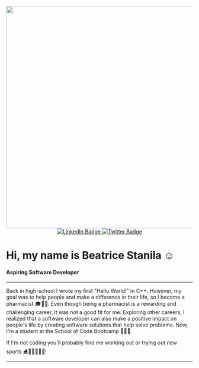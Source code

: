 <div id="header" align="center">
  <img src="https://media.giphy.com/media/wwg1suUiTbCY8H8vIA/giphy-downsized-large.gif" 
  width="600" hight="300"/>
</div>

<div id="badges" align="center">
  <a href="https://www.linkedin.com/in/beatrice-oana-stanila-82219b144/">
    <img src="https://img.shields.io/badge/LinkedIn-blue?style=for-the-badge&logo=linkedin&logoColor=white" alt="LinkedIn Badge"/>
  </a>
   <a href="https://twitter.com/BeatriceStanila">
    <img src="https://img.shields.io/badge/Twitter-blue?style=for-the-badge&logo=twitter&logoColor=white" alt="Twitter Badge"/>
  </a>
</div>

<h1>Hi, my name is Beatrice Stanila ☺️</h1>

<h4>Aspiring Software Developer</h4>

<hr>

Back in high-school I wrote my first "Hello World!" in C++. However, my goal was to help people and make a difference in their life, so I become a pharmacist 🎓🥼🧪. Even though being a pharmacist is a rewarding and challenging career, it was not a good fit for me. Exploring other careers, I realized that a software developer can also make a positive impact on people's life by creating software solutions that help solve problems. Now, I'm a student at the School of Code Bootcamp 👩🏻‍💻.

If I'm not coding you'll probably find me working out or trying out new sports ⛸️💃🏻🧗🏻‍♀️! 

<hr>


<!---
btxoana/btxoana is a ✨ special ✨ repository because its `README.md` (this file) appears on your GitHub profile.
You can click the Preview link to take a look at your changes.
--->

